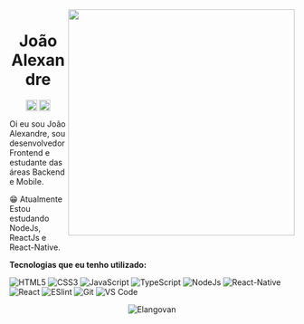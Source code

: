 <img align="right" src="https://user-images.githubusercontent.com/56983783/99731734-16760f00-2a9d-11eb-9275-eceb5cfec739.png" width="400" height="400" atl="Image"/>

<div align="center"> <h1 align="center"> João Alexandre </h1> </div>
<p align="center">
<a href="https://github.com/AlexBitar80" target="_blank"><img align="center" src="https://cdn.jsdelivr.net/npm/simple-icons@3.0.1/icons/github.svg" alt="Elangovan Sundar" height="20" width="20" /></a>
<a href="https://www.linkedin.com/in/jo%C3%A3o-alexandre-bitar-de-andrade-6472161a3/" target="_blank"><img align="center" src="https://cdn.jsdelivr.net/npm/simple-icons@3.0.1/icons/linkedin.svg" alt="Elangovan Sundar" height="20" width="20" /></a>
</p>

Oi eu sou João Alexandre, sou desenvolvedor Frontend e estudante das áreas Backend e Mobile.

:grin: Atualmente Estou estudando NodeJs, ReactJs e React-Native.


**Tecnologias que eu tenho utilizado:**  

![HTML5](https://img.shields.io/badge/-HTML5-%23E44D27?style=flat-square&logo=html5&logoColor=ffffff)
![CSS3](https://img.shields.io/badge/-CSS3-%231572B6?style=flat-square&logo=css3)
![JavaScript](https://img.shields.io/badge/-JavaScript-%23F7DF1C?style=flat-square&logo=javascript&logoColor=000000&labelColor=%23F7DF1C&color=%23FFCE5A)
![TypeScript](https://img.shields.io/badge/-TypeScript-%23F7DF1C?style=flat-square&logo=typescript&logoColor=ffffff&labelColor=007acc&color=007acc)
![NodeJs](https://img.shields.io/badge/-NodeJs-%23F7DF1C?style=flat-square&logo=Node.js&logoColor=ffffff&labelColor=339933&color=339933)
![React-Native](https://img.shields.io/badge/-ReactNative-%23F7DF1C?style=flat-square&logo=React&logoColor=7159c1&labelColor=14171A&color=14171A)
![React](https://img.shields.io/badge/-React-%23282C34?style=flat-square&logo=react)
![ESlint](https://img.shields.io/badge/-ESLint-%234B32C3?style=flat-square&logo=eslint)
![Git](https://img.shields.io/badge/-Git-%23F05032?style=flat-square&logo=git&logoColor=%23ffffff)
![VS Code](https://img.shields.io/badge/-VSCode-%23007ACC?style=flat-square&logo=visual-studio-code)


<!--
**elangosundar/elangosundar** is a ✨ _special_ ✨ repository because its `README.md` (this file) appears on your GitHub profile.

Here are some ideas to get you started:

- 🔭 I’m currently working on ...
- 🌱 I’m currently learning ...
- 👯 I’m looking to collaborate on ...
- 🤔 I’m looking for help with ...
- 💬 Ask me about ...
- 📫 How to reach me: ...
- 😄 Pronouns: ...
- ⚡ Fun fact: ...
-->

<p align="center">
	<img src=https://github-readme-stats.vercel.app/api?username=AlexBitar80&show_icons=true alt=Elangovan />
</p>





